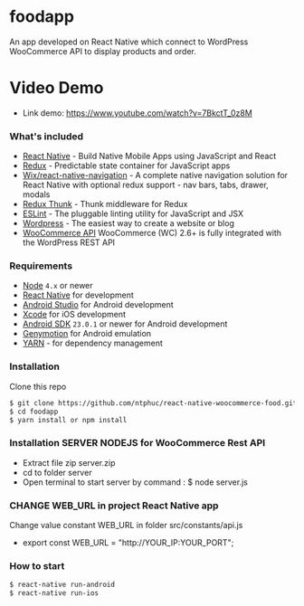 # foodapp

An app developed on React Native which connect to WordPress WooCommerce API to display products and order.

# Video Demo
-  Link demo: https://www.youtube.com/watch?v=7BkctT_0z8M

### What's included

- [React Native](https://facebook.github.io/react-native/) - Build Native Mobile Apps using JavaScript and React
- [Redux](https://nodejs.org/) - Predictable state container for JavaScript apps
- [Wix/react-native-navigation](https://github.com/wix/react-native-navigation) - A complete native navigation solution for React Native with optional redux support - nav bars, tabs, drawer, modals
- [Redux Thunk](https://github.com/gaearon/redux-thunk) - Thunk middleware for Redux
- [ESLint](http://eslint.org/) - The pluggable linting utility for JavaScript and JSX
- [Wordpress](https://wordpress.com) - The easiest way to create a website or blog
- [WooCommerce API](https://docs.woocommerce.com/document/woocommerce-rest-api/) WooCommerce (WC) 2.6+ is fully integrated with the WordPress REST API

### Requirements
- [Node](https://nodejs.org) `4.x` or newer
- [React Native](http://facebook.github.io/react-native/docs/getting-started.html) for development
- [Android Studio](https://developer.android.com/studio/index.html) for Android development
- [Xcode](https://developer.apple.com/xcode/) for iOS development
- [Android SDK](https://developer.android.com/sdk/) `23.0.1` or newer for Android development
- [Genymotion](https://www.genymotion.com/) for Android emulation
- [YARN](https://yarnpkg.com/) - for dependency management


### Installation

Clone this repo

```sh
$ git clone https://github.com/ntphuc/react-native-woocommerce-food.git
$ cd foodapp
$ yarn install or npm install
```

### Installation SERVER NODEJS for WooCommerce Rest API

- Extract file zip server.zip
- cd to folder server
- Open terminal to start server by command : $ node server.js

### CHANGE WEB_URL in project React Native app

Change value constant WEB_URL in folder src/constants/api.js
- export const WEB_URL = "http://YOUR_IP:YOUR_PORT";

### How to start
```sh
$ react-native run-android
$ react-native run-ios
```
